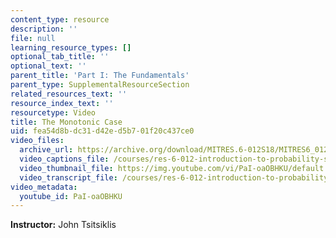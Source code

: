 ```yaml
---
content_type: resource
description: ''
file: null
learning_resource_types: []
optional_tab_title: ''
optional_text: ''
parent_title: 'Part I: The Fundamentals'
parent_type: SupplementalResourceSection
related_resources_text: ''
resource_index_text: ''
resourcetype: Video
title: The Monotonic Case
uid: fea54d8b-dc31-d42e-d5b7-01f20c437ce0
video_files:
  archive_url: https://archive.org/download/MITRES.6-012S18/MITRES6_012S18_L11-06_300k.mp4
  video_captions_file: /courses/res-6-012-introduction-to-probability-spring-2018/0088edfb55f352ebabd657f77db478b2_PaI-oaOBHKU.vtt
  video_thumbnail_file: https://img.youtube.com/vi/PaI-oaOBHKU/default.jpg
  video_transcript_file: /courses/res-6-012-introduction-to-probability-spring-2018/addf8ee2101aacc321b655fa88b03826_PaI-oaOBHKU.pdf
video_metadata:
  youtube_id: PaI-oaOBHKU
---
```


**Instructor:** John Tsitsiklis